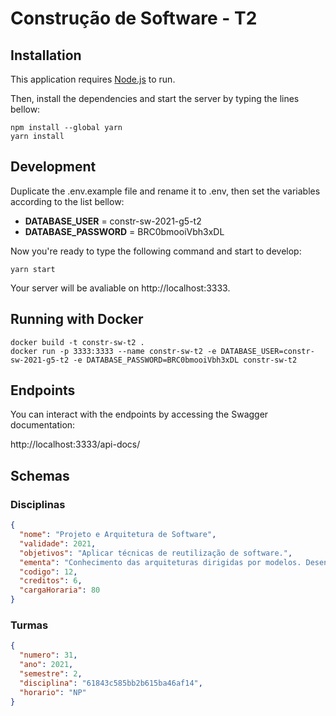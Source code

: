 ﻿# Construção de Software - T2

## Installation

This application requires [Node.js](https://nodejs.org/) to run.

Then, install the dependencies and start the server by typing the lines bellow:

```
npm install --global yarn
yarn install
```

## Development

Duplicate the .env.example file and rename it to .env, then set the variables according to the list bellow:

- **DATABASE_USER** = constr-sw-2021-g5-t2
- **DATABASE_PASSWORD** = BRC0bmooiVbh3xDL

Now you're ready to type the following command and start to develop:

```
yarn start
```

Your server will be avaliable on http://localhost:3333.

## Running with Docker

```
docker build -t constr-sw-t2 .
docker run -p 3333:3333 --name constr-sw-t2 -e DATABASE_USER=constr-sw-2021-g5-t2 -e DATABASE_PASSWORD=BRC0bmooiVbh3xDL constr-sw-t2
```

## Endpoints

You can interact with the endpoints by accessing the Swagger documentation:

http://localhost:3333/api-docs/

## Schemas

### Disciplinas

```json
{
  "nome": "Projeto e Arquitetura de Software",
  "validade": 2021,
  "objetivos": "Aplicar técnicas de reutilização de software.",
  "ementa": "Conhecimento das arquiteturas dirigidas por modelos. Desenvolvimento e uso de ferramentas de reutilização de software.",
  "codigo": 12,
  "creditos": 6,
  "cargaHoraria": 80
}
```

### Turmas

```json
{
  "numero": 31,
  "ano": 2021,
  "semestre": 2,
  "disciplina": "61843c585bb2b615ba46af14",
  "horario": "NP"
}
```

